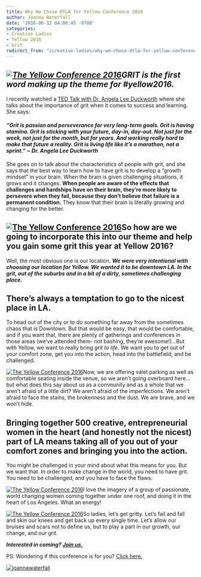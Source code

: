 ```yaml
---
title: Why We Chose DTLA for Yellow Conference 2016
author: Joanna Waterfall
date: '2016-06-12 04:00:45 -0700'
categories:
- Creative Ladies
- Yellow 2016
- Grit
redirect_from: "/creative-ladies/why-we-chose-dtla-for-yellow-conference-2016/"
---
```


## _[![The Yellow Conference 2016](http://yellowconference.com/wp-content/uploads/2016/06/dtla.jpg)](http://yellowconference.com/wp-content/uploads/2016/06/dtla.jpg)GRIT is the first word making up the theme for #yellow2016._

I recently watched a [TED Talk with Dr. Angela Lee Duckworth](https://www.ted.com/talks/angela_lee_duckworth_the_key_to_success_grit?language=en) where she talks about the importance of grit when it comes to success and learning. She says:

#### _“Grit is passion and perseverance for very long-term goals. Grit is having stamina. Grit is sticking with your future, day-in, day-out. Not just for the week, not just for the month, but for years. And working really hard to make that future a reality. Grit is living life like it’s a marathon, not a sprint.” ~ Dr. Angela Lee Duckworth_

She goes on to talk about the characteristics of people with grit, and she says that the best way to learn how to have grit is to develop a “growth mindset” in your brain. When the brain is given challenging situations, it grows and it changes. **When people are aware of the effects that challenges and hardships have on their brain, they’re more likely to persevere when they fail, because they don’t believe that failure is a permanent condition.** They know that their brain is literally growing and changing for the better.

## [![The Yellow Conference 2016](http://yellowconference.com/wp-content/uploads/2016/06/440raw_01.jpg)](http://yellowconference.com/wp-content/uploads/2016/06/440raw_01.jpg)So how are we going to incorporate this into our theme and help you gain some grit this year at Yellow 2016?

Well, the most obvious one is our location. **_We were very intentional with choosing our location for Yellow. We wanted it to be downtown LA. In the grit, out of the suburbs and in a bit of a dirty, sometimes challenging place._**

## There’s always a temptation to go to the nicest place in LA.

To head out of the city or to do something far away from the sometimes chaos that is Downtown. But that would be easy, that would be comfortable, and if you want that, there are plenty of gatherings and conferences in those areas (we’ve attended them- not bashing, they’re awesome!)...But with Yellow, we want to really bring _grit to life_. We want you to get out of your comfort zone, get you into the action, head into the battlefield, and be challenged.

[![The Yellow Conference 2016](http://yellowconference.com/wp-content/uploads/2016/06/440raw_01-7.jpg)](http://yellowconference.com/wp-content/uploads/2016/06/440raw_01-7.jpg)Now, we are offering valet parking as well as comfortable seating inside the venue, so we aren’t going overboard here… but what does this say about us as a community and as a whole that we aren’t afraid of a little dirt? We aren’t afraid of the imperfections. We aren’t afraid to face the stains, the brokenness and the dust. We are brave, and we won’t hide.

## Bringing together 500 creative, entrepreneurial women in the heart (and honestly not the nicest) part of LA means taking all of you out of your comfort zones and bringing you into the action.

You might be challenged in your mind about what this means for you. But we want that. In order to make change in the world, you need to have grit. You need to be challenged, and you have to face the flaws.

[![The Yellow Conference 2016](http://yellowconference.com/wp-content/uploads/2016/06/440raw_01-6-1.jpg)](http://yellowconference.com/wp-content/uploads/2016/06/440raw_01-6-1.jpg)I love the imagery of a group of passionate, world changing women coming together under one roof, and doing it in the heart of Los Angeles. What an energy!

[![The Yellow Conference 2016](http://yellowconference.com/wp-content/uploads/2016/06/440raw_01-4-1.jpg)](http://yellowconference.com/wp-content/uploads/2016/06/440raw_01-4-1.jpg)So ladies, let’s get gritty. Let’s fail and fall and skin our knees and get back up every single time. Let’s allow our bruises and scars not to define us, but to play a part in our growth, our change, and our grit.

_**Interested in coming? [Join us.](http://yellowconference.com/conference/)**_

PS: Wondering if this conference is for you? [Click here.](http://yellowconference.com/who-is-this-for/)

[![joannawaterfall](http://yellowconference.com/wp-content/uploads/2016/06/joannawaterfall.jpg)](http://yellowconference.com/conference/)
